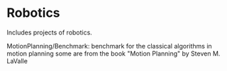 # Robotics
Includes projects of robotics.

MotionPlanning/Benchmark:
  benchmark for the classical algorithms in motion planning
  some are from the book "Motion Planning" by Steven M. LaValle
